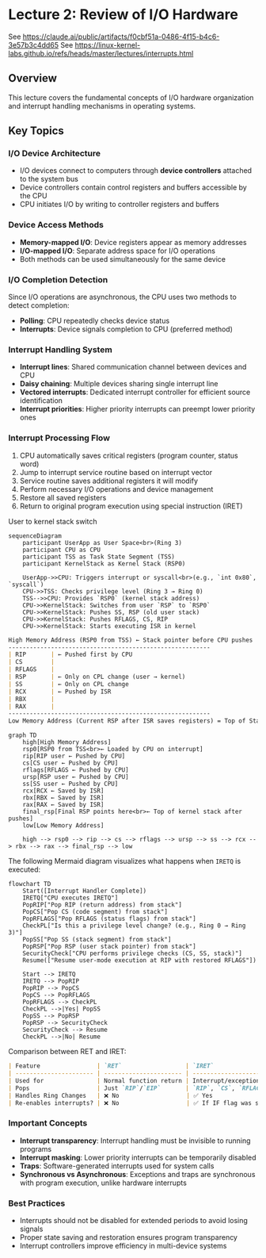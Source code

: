 # Lecture 2: Review of I/O Hardware
See https://claude.ai/public/artifacts/f0cbf51a-0486-4f15-b4c6-3e57b3c4dd65
See https://linux-kernel-labs.github.io/refs/heads/master/lectures/interrupts.html

## Overview
This lecture covers the fundamental concepts of I/O hardware organization and interrupt handling mechanisms in operating systems.

## Key Topics

### I/O Device Architecture
- I/O devices connect to computers through **device controllers** attached to the system bus
- Device controllers contain control registers and buffers accessible by the CPU
- CPU initiates I/O by writing to controller registers and buffers

### Device Access Methods
- **Memory-mapped I/O**: Device registers appear as memory addresses
- **I/O-mapped I/O**: Separate address space for I/O operations
- Both methods can be used simultaneously for the same device

### I/O Completion Detection
Since I/O operations are asynchronous, the CPU uses two methods to detect completion:
- **Polling**: CPU repeatedly checks device status
- **Interrupts**: Device signals completion to CPU (preferred method)

### Interrupt Handling System
- **Interrupt lines**: Shared communication channel between devices and CPU
- **Daisy chaining**: Multiple devices sharing single interrupt line
- **Vectored interrupts**: Dedicated interrupt controller for efficient source identification
- **Interrupt priorities**: Higher priority interrupts can preempt lower priority ones

### Interrupt Processing Flow
1. CPU automatically saves critical registers (program counter, status word)
2. Jump to interrupt service routine based on interrupt vector
3. Service routine saves additional registers it will modify
4. Perform necessary I/O operations and device management
5. Restore all saved registers
6. Return to original program execution using special instruction (IRET)

User to kernel stack switch
```mermaid
sequenceDiagram
    participant UserApp as User Space<br>(Ring 3)
    participant CPU as CPU
    participant TSS as Task State Segment (TSS)
    participant KernelStack as Kernel Stack (RSP0)

    UserApp->>CPU: Triggers interrupt or syscall<br>(e.g., `int 0x80`, `syscall`)
    CPU->>TSS: Checks privilege level (Ring 3 → Ring 0)
    TSS-->>CPU: Provides `RSP0` (kernel stack address)
    CPU->>KernelStack: Switches from user `RSP` to `RSP0`
    CPU->>KernelStack: Pushes SS, RSP (old user stack)
    CPU->>KernelStack: Pushes RFLAGS, CS, RIP
    CPU->>KernelStack: Starts executing ISR in kernel
```

```markdown
High Memory Address (RSP0 from TSS) ← Stack pointer before CPU pushes
---------------------------------------------------------
| RIP       | ← Pushed first by CPU
| CS        |
| RFLAGS    |
| RSP       | ← Only on CPL change (user → kernel)
| SS        | ← Only on CPL change
| RCX       | ← Pushed by ISR
| RBX       |
| RAX       |
---------------------------------------------------------
Low Memory Address (Current RSP after ISR saves registers) = Top of Stack
```

```mermaid
graph TD
    high[High Memory Address]
    rsp0[RSP0 from TSS<br>← Loaded by CPU on interrupt]
    rip[RIP user ← Pushed by CPU]
    cs[CS user ← Pushed by CPU]
    rflags[RFLAGS ← Pushed by CPU]
    ursp[RSP user ← Pushed by CPU]
    ss[SS user ← Pushed by CPU]
    rcx[RCX ← Saved by ISR]
    rbx[RBX ← Saved by ISR]
    rax[RAX ← Saved by ISR]
    final_rsp[Final RSP points here<br>← Top of kernel stack after pushes]
    low[Low Memory Address]

    high --> rsp0 --> rip --> cs --> rflags --> ursp --> ss --> rcx --> rbx --> rax --> final_rsp --> low
```

The following Mermaid diagram visualizes what happens when `IRETQ` is executed:

```mermaid
flowchart TD
    Start([Interrupt Handler Complete])
    IRETQ["CPU executes IRETQ"]
    PopRIP["Pop RIP (return address) from stack"]
    PopCS["Pop CS (code segment) from stack"]
    PopRFLAGS["Pop RFLAGS (status flags) from stack"]
    CheckPL["Is this a privilege level change? (e.g., Ring 0 → Ring 3)"]
    PopSS["Pop SS (stack segment) from stack"]
    PopRSP["Pop RSP (user stack pointer) from stack"]
    SecurityCheck["CPU performs privilege checks (CS, SS, stack)"]
    Resume(["Resume user-mode execution at RIP with restored RFLAGS"])

    Start --> IRETQ
    IRETQ --> PopRIP
    PopRIP --> PopCS
    PopCS --> PopRFLAGS
    PopRFLAGS --> CheckPL
    CheckPL -->|Yes| PopSS
    PopSS --> PopRSP
    PopRSP --> SecurityCheck
    SecurityCheck --> Resume
    CheckPL -->|No| Resume
```
Comparison between RET and IRET:
```markdown
| Feature                | `RET`                  | `IRET`                                          |
| ---------------------- | ---------------------- | ----------------------------------------------- |
| Used for               | Normal function return | Interrupt/exception return                      |
| Pops                   | Just `RIP`/`EIP`       | `RIP`, `CS`, `RFLAGS`, (optionally `SS`, `RSP`) |
| Handles Ring Changes   | ❌ No                   | ✅ Yes                                           |
| Re-enables interrupts? | ❌ No                   | ✅ If IF flag was set                            |
```

### Important Concepts
- **Interrupt transparency**: Interrupt handling must be invisible to running programs
- **Interrupt masking**: Lower priority interrupts can be temporarily disabled
- **Traps**: Software-generated interrupts used for system calls
- **Synchronous vs Asynchronous**: Exceptions and traps are synchronous with program execution, unlike hardware interrupts

### Best Practices
- Interrupts should not be disabled for extended periods to avoid losing signals
- Proper state saving and restoration ensures program transparency
- Interrupt controllers improve efficiency in multi-device systems
